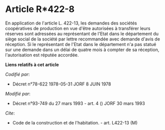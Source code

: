 # Article R*422-8

En application de l'article L. 422-13, les demandes des sociétés coopératives de production en vue d'être autorisées à
transférer leurs réserves sont adressées au représentant de l'Etat dans le département du siège social de la société par
lettre recommandée avec demande d'avis de réception. Si le représentant de l'Etat dans le département n'a pas statué sur une
demande dans un délai de quatre mois à compter de sa réception, l'autorisation est réputée accordée.

**Liens relatifs à cet article**

_Codifié par_:

  - Décret n°78-622 1978-05-31 JORF 8 JUIN 1978

_Modifié par_:

  - Décret n°93-749 du 27 mars 1993 - art. 4 () JORF 30 mars 1993

_Cite_:

  - Code de la construction et de l'habitation. - art. L422-13 (M)
